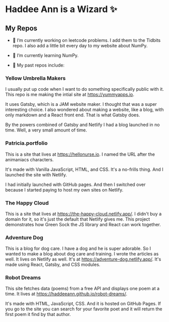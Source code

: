 # Haddee Ann is a Wizard ✨

## My Repos

- 🔭 I’m currently working on leetcode problems. I add them to the Tidbits repo. I also add a little bit every day to my website about NumPy. 
- 🌱 I’m currently learning NumPy.

- 👯 My past repos include:

### Yellow Umbrella Makers
I usually put up code when I want to do something specifically public with it. This repo is me making the intial site at https://yummyapps.io. 

It uses Gatsby, which is a JAM website maker. I thought that was a super interesting choice. I also wondered about making a website, like a blog, with only markdown and a React front end. That is what Gatsby does.

By the powers combined of Gatsby and Netlify I had a blog launched in no time. Well, a very small amount of time.

### Patricia.portfolio
This is a site that lives at https://hellonurse.io. I named the URL after the animaniacs characters. 

It's made with Vanilla JavaScript, HTML, and CSS. It's a no-frills thing. And I launched the site with Netlify. 

I had initially launched with GitHub pages. And then I switched over because I started paying to host my own sites on Netlify.

### The Happy Cloud
This is a site that lives at https://the-happy-cloud.netlify.app/. I didn't buy a domain for it, so it's just the default that Netlify gives me. This project demonstrates how Green Sock the JS library and React can work together.

### Adventure Dog
This is a blog for dog care. I have a dog and he is super adorable. So I wanted to make a blog about dog care and training. I wrote the articles as well. It lives on Netlify as well. It's at https://adventure-dog.netlify.app/. It's made using React, Gatsby, and CSS modules.

### Robot Dreams
This site fetches data (poems) from a free API and displays one poem at a time. It lives at https://haddeeann.github.io/robot-dreams/.

It's made with HTML, JavaScript, CSS. And it is hosted on GitHub Pages. If you go to the site you can search for your favorite poet and it will return the first poem it find by that author.

<!--
**haddeeann/haddeeann** is a ✨ _special_ ✨ repository because its `README.md` (this file) appears on your GitHub profile.

Here are some ideas to get you started:
- 👯 I’m looking to collaborate on ...
- 🤔 I’m looking for help with ...
- 💬 Ask me about ...
- 📫 How to reach me: ...
- 😄 Pronouns: ...
- ⚡ Fun fact: ...

-->
